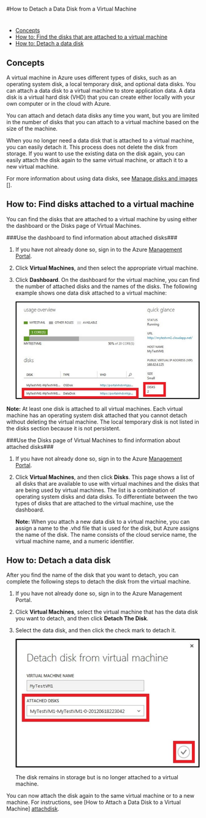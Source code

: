 <properties writer="kathydav" editor="tysonn" manager="jeffreyg" />



#How to Detach a Data Disk from a Virtual Machine 

#

- [Concepts](#concepts)
- [How to: Find the disks that are attached to a virtual machine](#finddisks)
- [How to: Detach a data disk](#detachdisk)



## <a id="concepts"> </a>Concepts ##



A virtual machine in Azure uses different types of disks, such as an operating system disk, a local temporary disk, and optional data disks. You can attach a data disk to a virtual machine to store application data. A data disk is a virtual hard disk (VHD) that you can create either locally with your own computer or in the cloud with Azure.

You can attach and detach data disks any time you want, but you are limited in the number of disks that you can attach to a virtual machine based on the size of the machine.

When you no longer need a data disk that is attached to a virtual machine, you can easily detach it. This process does not delete the disk from storage. If you want to use the existing data on the disk again, you can easily attach the disk again to the same virtual machine, or attach it to a new virtual machine.  

For more information about using data disks, see [Manage disks and images] [].



## <a id="finddisks"> </a>How to: Find disks attached to a virtual machine ##



You can find the disks that are attached to a virtual machine by using either the dashboard or the Disks page of Virtual Machines.



###Use the dashboard to find information about attached disks###



1. If you have not already done so, sign in to the Azure [Management Portal](http://manage.windowsazure.com).



2. Click **Virtual Machines**, and then select the appropriate virtual machine.



3. Click **Dashboard**. On the dashboard for the virtual machine, you can find the number of attached disks and the names of the disks. The following example shows one data disk attached to a virtual machine:

		
	![Find data disk](./media/howto-detach-disk-windows-linux/FindDataDisks.png)	
	
	
**Note:** At least one disk is attached to all virtual machines. Each virtual machine has an operating system disk attached that you cannot detach without deleting the virtual machine. The local temporary disk is not listed in the disks section because it is not persistent.



###Use the Disks page of Virtual Machines to find information about attached disks###



1. If you have not already done so, sign in to the Azure [Management Portal](http://manage.windowsazure.com).



2. Click **Virtual Machines**, and then click **Disks**. This page shows a list of all disks that are available to use with virtual machines and the disks that are being used by virtual machines. The list is a combination of operating system disks and data disks. To differentiate between the two types of disks that are attached to the virtual machine, use the dashboard.



	**Note:** When you attach a new data disk to a virtual machine, you can assign a name to the .vhd file that is used for the disk, but Azure assigns the name of the disk. The name consists of the cloud service name, the virtual machine name, and a numeric identifier.



## <a id="detachdisk"> </a>How to: Detach a data disk ##

After you find the name of the disk that you want to detach, you can complete the following steps to detach the disk from the virtual machine.



1. If you have not already done so, sign in to the Azure Management Portal.



2. Click **Virtual Machines**, select the virtual machine that has the data disk you want to detach, and then click **Detach The Disk**.

	


3. Select the data disk, and then click the check mark to detach it.


	![Detach disk details](./media/howto-detach-disk-windows-linux/DetachDiskDetails.png)

	The disk remains in storage but is no longer attached to a virtual machine.


You can now attach the disk again to the same virtual machine or to a new machine. For instructions, see [How to Attach a Data Disk to a Virtual Machine] [attachdisk].





[attachdisk]:/en-us/manage/windows/how-to-guides/attach-a-disk/

[Manage disks and images]:http://go.microsoft.com/fwlink/p/?LinkId=263439
